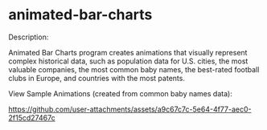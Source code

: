 # animated-bar-charts

Description: 

  Animated Bar Charts program creates animations that visually represent complex historical data, such as population data for U.S. cities, the most valuable companies, the most common baby names, the best-rated football clubs in Europe, and countries with the most patents.
  
View Sample Animations (created from common baby names data): 

https://github.com/user-attachments/assets/a9c67c7c-5e64-4f77-aec0-2f15cd27467c

